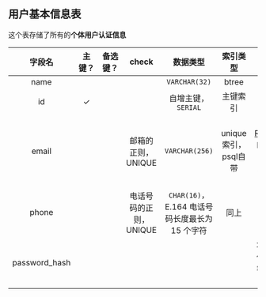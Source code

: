 ## 用户基本信息表

这个表存储了所有的**个体用户认证信息**

|      字段名      | 主键？ | 备选键？ |     check      |               数据类型                |      索引类型       |                                         备注                                          |
| :-----------: | :-: | :--: | :------------: | :-------------------------------: | :-------------: | :---------------------------------------------------------------------------------: |
|     name      |     |      |                |           `VARCHAR(32)`           |      btree      |                                                                                     |
|      id       |  ✓  |      |                |           自增主键，`SERIAL`           |      主键索引       |                                                                                     |
|     email     |     |      |  邮箱的正则，UNIQUE  |          `VARCHAR(256)`           | unique索引，psql自带 | 根据 [RFC5321](https://www.rfc-editor.org/rfc/rfc5321#section-4.5.3.1.3)的规范不得超过254个字符 |
|     phone     |     |      | 电话号码的正则，UNIQUE | `CHAR(16)`，E.164 电话号码长度最长为 15 个字符 |       同上        |                                                                                     |
| password_hash |     |      |                |                                   |                 |                                   将客户端传过来的密码哈希后存储                                   |
